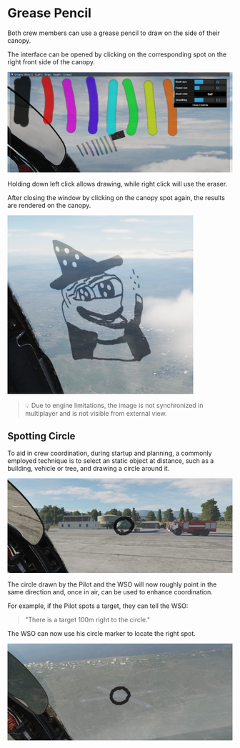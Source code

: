 # Grease Pencil

Both crew members can use a grease pencil to draw on the side of their canopy.

The interface can be opened by clicking on the corresponding spot on the right
front side of the canopy.

![Grease Pencil UI](../img/grease_pencil_ui_overview.jpg)

Holding down left click allows drawing, while right click will use the eraser.

After closing the window by clicking on the canopy spot again, the results are rendered on the canopy.

![Grease Pencil Picture](../img/grease_pencil_ui_result.jpg)

> 💡 Due to engine limitations, the image is not synchronized
> in multiplayer and is not visible from external view.

## Spotting Circle

To aid in crew coordination, during startup and planning, a commonly employed
technique is to select an static object at distance, such as a building, vehicle
or tree, and drawing a circle around it.

![Spotting Circle Setup](../img/spotting_circle_setup.jpg)

The circle drawn by the Pilot and the WSO will now roughly point in the same
direction and, once in air, can be used to enhance coordination.

For example, if the Pilot spots a target, they can tell the WSO:

> "There is a target 100m right to the circle."

The WSO can now use his circle marker to locate the right spot.

![Spotting Circle Target](../img/spotting_circle_target.jpg)

